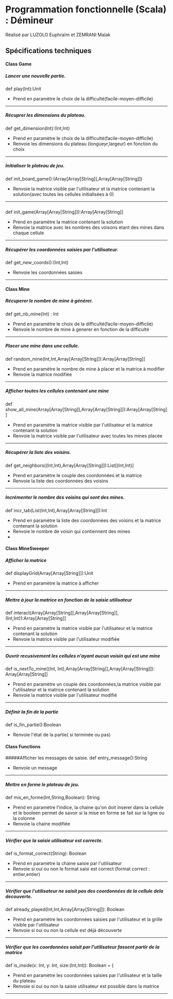 # Programmation fonctionnelle (Scala) : Démineur
Réalisé par LUZOLO Euphraïm et ZEMRANI Malak
## Spécifications techniques
#### Class Game
##### Lancer une nouvelle partie. 
def play(Int):Unit
* Prend en paramètre le choix de la difficulté(facile-moyen-difficile)
***
##### Récuprer les dimensions du plateau. 
def get_dimension(Int):(Int,Int)
* Prend en paramètre le choix de la difficulté(facile-moyen-difficile)
* Renvoie les dimensions du plateau (longueyr,largeur) en fonction du choix
***
##### Initialiser le plateau de jeu. 
def init_board_game():(Array[Array[String]],Array[Array[String]])
* Renvoie la matrice visible par l'utilisateur et la matrice contenant la solution(avec toutes les cellules initialisées à 0)
***
#####
def init_game(Array[Array[String]]):Array[Array[String]]
* Prend en paramètre la matrice contenant la solution
* Renvoie la matrice avec les nombres des voisons etant des mines dans chaque cellule
***
##### Récupérer les coordonnées saisies par l'utilisateur. 
def get_new_coords():(Int,Int)
* Renvoie les coordonnées saisies
***

#### Class Mine
##### Récuperer le nombre de mine à générer. 
def get_nb_mine(Int) : Int
* Prend en paramètre le choix de la difficulté(facile-moyen-difficile)
* Renvoie le nombre de mine à generer en fonction de la difficulté
***

##### Placer une mine dans une cellule. 
def random_mine(Int,Int,Array[Array[String]]):Array[Array[String]]
* Prend en paramètre le nombre de mine à placer et la matrice à modifier
* Renvoie la matrice modifiée
***

##### Afficher toutes les cellules contenant une mine
def show_all_mine(Array[Array[String]],Array[Array[String]]):Array[Array[String]]
* Prend en paramètre la matrice visible par l'utilisateur et la matrice contenant la solution
* Renvoie la matrice visible par l'utilisateur avec toutes les mines placée
***

##### Récupérer la liste des voisins. 
def get_neighbors((Int,Int),Array[Array[String]]):List[(Int,Int)]
* Prend en paramètre le couple des coordonnées et la matrice 
* Renvoie la liste des coordonnées des voisins
***

##### Incrémenter le nombre des voisins qui sont des mines. 
def incr_tab(List(Int,Int),Array[Array[String]]):Int
* Prend en paramètre la liste des coordonnées des voisins et la matrice contenant la solution
* Renvoie le nombre de voisin qui contiennent des mines
* 
#### Class MineSweeper
##### Afficher la matrice
def displayGrid(Array[Array[String]]):Unit
* Prend en paramètre la matrice à afficher
***
##### Mettre à jour la matrice en fonction de la saisie utilisateur
def interact(Array[Array[String]],Array[Array[String]],(Int,Int)):Array[Array[String]]
* Prend en paramètre la matrice visible par l'utilisateur et la matrice contenant la solution
* Renvoie la matrice visible par l'utilisateur modifiée
***

##### Ouvrir recusivement les cellules n'ayant aucun voisin qui est une mine
def is_nextTo_mine((Int, Int),Array[Array[String]],Array[Array[String]]): Array[Array[String]]
* Prend en paramètre un couple des coordonnées,la matrice visible par l'utilisateur et la matrice contenant la solution
* Renvoie la matrice visible par l'utilisateur modifié
***

##### Définir la fin de la partie
def is_fin_partie():Boolean
* Renvoie l'état de la partie( si terminée ou pas)

#### Class Functions
#####Afficher les messages de saisie. 
def entry_message():String
* Renvoie un message
***

##### Mettre en forme le plateau de jeu. 
def mis_en_forme(Int,String,Boolean): String 
* Prend en paramètre l'indice, la chaine qu'on doit inserer dans la cellule et le booleen permet de savoir si la mise en forme se fait sur la ligne ou la colonne
* Renvoie la chaine modifiée
***

##### Vérifier que la saisie utilisateur est correcte. 
def is_format_correct(String): Boolean
* Prend en paramètre la chaine saisie par l'utilisateur
* Renvoie si oui ou non le format saisi est correct (format correct : entier,entier) 
***

##### Vérifier que l'utilisateur ne saisit pas des coordonnées de la cellule dela decouverte.
def already_played(Int,Int,Array[Array[String]]): Boolean
* Prend en paramètre les coordonnées saisies par l'utilisateur et la grille visible par l'utilisateur
* Renvoie si oui ou non la cellule est déjà découverte
***

##### Vérifier que les coordonnées saisit par l'utilisateur fassent partir de la matrice
def is_inside(x: Int, y: Int, size:(Int,Int)): Boolean = {
* Prend en paramètre les coordonnées saisies par l'utilisateur et la taille du plateau
* Renvoie si oui ou non la saisie utilisateur est possible dans la matrice
***





